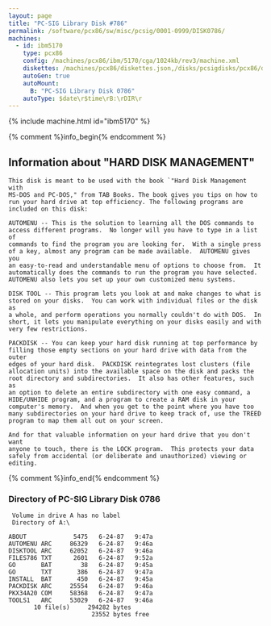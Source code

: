 ```yaml
---
layout: page
title: "PC-SIG Library Disk #786"
permalink: /software/pcx86/sw/misc/pcsig/0001-0999/DISK0786/
machines:
  - id: ibm5170
    type: pcx86
    config: /machines/pcx86/ibm/5170/cga/1024kb/rev3/machine.xml
    diskettes: /machines/pcx86/diskettes.json,/disks/pcsigdisks/pcx86/diskettes.json
    autoGen: true
    autoMount:
      B: "PC-SIG Library Disk 0786"
    autoType: $date\r$time\rB:\rDIR\r
---
```


{% include machine.html id="ibm5170" %}

{% comment %}info_begin{% endcomment %}

## Information about "HARD DISK MANAGEMENT"

    This disk is meant to be used with the book `"Hard Disk Management with
    MS-DOS and PC-DOS," from TAB Books. The book gives you tips on how to
    run your hard drive at top efficiency. The following programs are
    included on this disk:
    
    AUTOMENU -- This is the solution to learning all the DOS commands to
    access different programs.  No longer will you have to type in a list of
    commands to find the program you are looking for.  With a single press
    of a key, almost any program can be made available.  AUTOMENU gives you
    an easy-to-read and understandable menu of options to choose from.  It
    automatically does the commands to run the program you have selected.
    AUTOMENU also lets you set up your own customized menu systems.
    
    DISK TOOL -- This program lets you look at and make changes to what is
    stored on your disks.  You can work with individual files or the disk as
    a whole, and perform operations you normally couldn't do with DOS.  In
    short, it lets you manipulate everything on your disks easily and with
    very few restrictions.
    
    PACKDISK -- You can keep your hard disk running at top performance by
    filling those empty sections on your hard drive with data from the outer
    edges of your hard disk.  PACKDISK reintegrates lost clusters (file
    allocation units) into the available space on the disk and packs the
    root directory and subdirectories.  It also has other features, such as
    an option to delete an entire subdirectory with one easy command, a
    HIDE/UNHIDE program, and a program to create a RAM disk in your
    computer's memory.  And when you get to the point where you have too
    many subdirectories on your hard drive to keep track of, use the TREED
    program to map them all out on your screen.
    
    And for that valuable information on your hard drive that you don't want
    anyone to touch, there is the LOCK program.  This protects your data
    safely from accidental (or deliberate and unauthorized) viewing or
    editing.
{% comment %}info_end{% endcomment %}


### Directory of PC-SIG Library Disk 0786

     Volume in drive A has no label
     Directory of A:\

    ABOUT             5475   6-24-87   9:47a
    AUTOMENU ARC     86329   6-24-87   9:46a
    DISKTOOL ARC     62052   6-24-87   9:46a
    FILES786 TXT      2601   6-24-87   9:52a
    GO       BAT        38   6-24-87   9:45a
    GO       TXT       386   6-24-87   9:47a
    INSTALL  BAT       450   6-24-87   9:45a
    PACKDISK ARC     25554   6-24-87   9:46a
    PKX34A20 COM     58368   6-24-87   9:47a
    TOOLS1   ARC     53029   6-24-87   9:46a
           10 file(s)     294282 bytes
                           23552 bytes free
